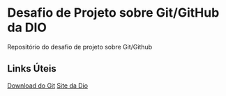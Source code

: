 #  Desafio de Projeto sobre Git/GitHub da DIO
Repositório do desafio de projeto sobre Git/Github

## Links Úteis

[Download do Git](https://git-scm.com/downloads)
[Site da Dio](https://www.dio.me/)
